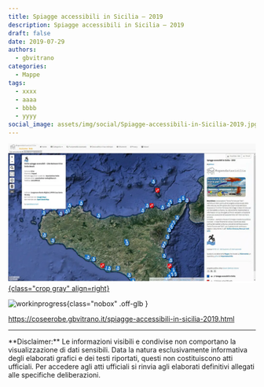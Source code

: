 ```yaml
---
title: Spiagge accessibili in Sicilia – 2019
description: Spiagge accessibili in Sicilia – 2019
draft: false
date: 2019-07-29
authors:
  - gbvitrano
categories:
  - Mappe
tags:
  - xxxx
  - aaaa
  - bbbb
  - yyyy
social_image: assets/img/social/Spiagge-accessibili-in-Sicilia-2019.jpg
---
```

<style>
.md-typeset code { background-color: #fff0;}  
.md-typeset pre>code { background-color: #fff0;}  
</style>
[![spiagge accessibili-in-sicilia-2019](Spiagge-accessibili-in-Sicilia-2019.webp "Spiagge accessibili in Sicilia – 2019" ){class="crop gray" align=right}](index.md)

![workinprogress](https://coseerobe.it/assets/img/workinprogress.jpg "Work in progress"){class="nobox" .off-glb }

https://coseerobe.gbvitrano.it/spiagge-accessibili-in-sicilia-2019.html

<hr>
**Disclaimer:** Le informazioni visibili e condivise non comportano la visualizzazione di dati sensibili. Data la natura esclusivamente informativa degli elaborati grafici e dei testi riportati, questi non costituiscono atti ufficiali. Per accedere agli atti ufficiali si rinvia agli elaborati definitivi allegati alle specifiche deliberazioni.